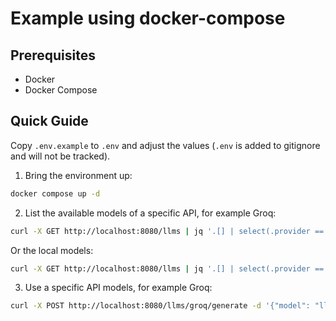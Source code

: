 # Example using docker-compose

## Prerequisites

- Docker
- Docker Compose

## Quick Guide

Copy `.env.example` to `.env` and adjust the values (`.env` is added to gitignore and will not be tracked).

1. Bring the environment up:

```bash
docker compose up -d
```

2. List the available models of a specific API, for example Groq:

```bash
curl -X GET http://localhost:8080/llms | jq '.[] | select(.provider == "groq") | .models'
```

Or the local models:

```bash
curl -X GET http://localhost:8080/llms | jq '.[] | select(.provider == "ollama") | .models'
```

3. Use a specific API models, for example Groq:

```bash
curl -X POST http://localhost:8080/llms/groq/generate -d '{"model": "llama-3.3-70b-versatile", "prompt": "Explain the importance of fast language models. Keep it short and concise."}' | jq .
```
